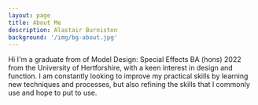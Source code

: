 ```yaml
---
layout: page
title: About Me
description: Alastair Burniston
background: '/img/bg-about.jpg'
---
```


Hi I'm a graduate from of Model Design: Special Effects BA (hons) 2022 from the University of Hertforshire, with a keen interest in design and function. I am constantly looking to improve my practical skills by learning new techniques and processes, but also refining the skills that I commonly use and hope to put to use.